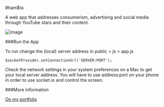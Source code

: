 #ham$ta

A web app that addresses consumerism, advertising and social media through YouTube stars and their content.

![image](http://22-8miles.com/be/wp-content/uploads/2015/09/hamsta_landing.png)

###Run the App

To run change the (local) server address in public > js > app.js

`$socketProvider.setConnectionUrl('SERVER:PORT');`

Check the network settings in your system preferences on a Mac to get your local server address. You will have to use address:port on your phone in order to use socket.io and control the screen.

###More information

[On my portfolio](http://22-8miles.com/hamsta/)